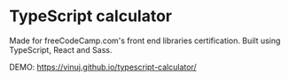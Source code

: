 # TypeScript calculator

Made for freeCodeCamp.com's front end libraries certification. Built using TypeScript, React and Sass.

DEMO: https://vinuj.github.io/typescript-calculator/
